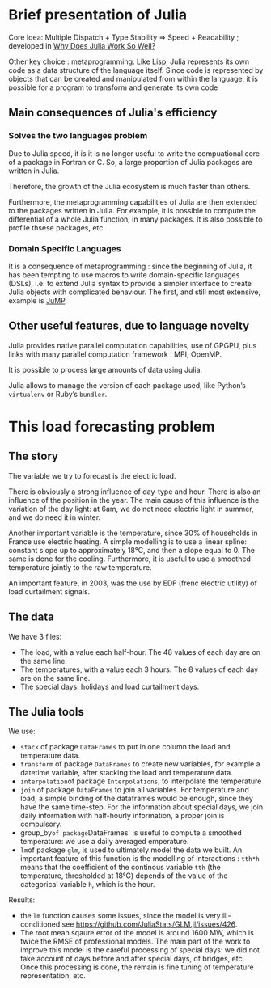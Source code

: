 # Brief presentation of Julia

Core Idea: Multiple Dispatch + Type Stability => Speed + Readability ; developed in  [Why Does Julia Work So Well?](https://ucidatascienceinitiative.github.io/IntroToJulia/Html/WhyJulia)

Other key choice : metaprogramming. Like Lisp, Julia represents its own code as a data structure of the language itself. Since code is represented by objects that can be created and manipulated from within the language, it is possible for a program to transform and generate its own code

## Main consequences of Julia's efficiency

### Solves the two languages problem
Due to Julia speed, it is it is no longer useful to write the compuational core of a package in Fortran or C. So, a large proportion of Julia packages are written in Julia.

Therefore, the growth of the Julia ecosystem is much faster than others.

Furthermore, the metaprogramming capabilities of Julia are then extended to the packages written in Julia. For example, it is possible to compute the differential of a whole Julia function, in many packages. It is also possible to profile thsese packages, etc.

### Domain Specific Languages 
It is a consequence of metaprogramming : since the beginning of Julia, it has been tempting to use macros to write domain-specific languages (DSLs), i.e. to extend Julia syntax to provide a simpler interface to create Julia objects with complicated behaviour. The first, and still most extensive, example is [JuMP](https://github.com/jump-dev/JuMP.jl). 

## Other useful features, due to language novelty

Julia provides native parallel computation capabilities, use of GPGPU, plus links with many parallel computation framework : MPI, OpenMP.

It is possible to process large amounts of data using Julia.

Julia allows to manage the version of each package used, like Python’s `virtualenv` or Ruby’s `bundler`.


# This load forecasting problem

## The story

The variable we try to forecast is the electric load.

There is obviously a strong influence of day-type and hour. There is also an influence of the position in the year. The main cause of this influence is the variation of the day light: at 6am, we do not need electric light in summer, and we do need it in winter.

Another important variable is the temperature, since 30% of households in France use electric heating. A simple modelling is to use a linear spline: constant slope up to approximately 18°C, and then a slope equal to 0. The same is done for the cooling. Furthermore, it is useful to use a smoothed temperature jointly to the raw temperature.

An important feature, in 2003, was the use by EDF (frenc electric utility) of load curtailment signals.

## The data

We have 3 files:

* The load, with a value each half-hour. The 48 values of each day are on the same line.
* The temperatures, with a value each 3 hours. The 8 values of each day are on the same line.
* The special days: holidays and load curtailment days.

## The Julia tools

We use:

* `stack` of package `DataFrames` to put in one column the load and temperature data.
* `transform` of package `DataFrames` to create new variables, for example a datetime variable, after stacking the load and temperature data.
* `interpolation`of package `Interpolations`, to interpolate the temperature
* `join` of package `DataFrames` to join all variables. For temperature and load, a simple binding of the dataframes would be enough, since they have the same time-step. For the information about special days, we join daily information with half-hourly information, a proper join is compulsory.
* group_by` of package `DataFrames` is useful to compute a smoothed temperature: we use a daily averaged emperature.
* `lm`of package `glm`, is used to ultimately model the data we built. An important feature of this function is the modelling of interactions : `tth*h` means that the coefficient of the continous variable `tth` (the temperature, thresholded at 18°C) depends of the value of the categorical variable `h`, which is the hour.

Results:
* the `lm` function causes some issues, since the model is very ill-conditioned see https://github.com/JuliaStats/GLM.jl/issues/426.
* The root mean sqaure error of the model is around 1600 MW, which is twice the RMSE of professional models. The main part of the work to improve this model is the careful processing of special days: we did not take account of days before and after special days, of bridges, etc. Once this processing is done, the remain is fine tuning of temperature representation, etc.
